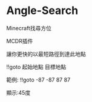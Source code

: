 # Angle-Search

Minecraft找尋方位

MCDR插件

讓你更快的以最短路徑到達此地點

!!goto 起始地點 目標地點

範例: !!goto -87 -87 87 87

顯示:45度
